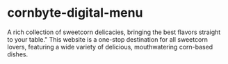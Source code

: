 # cornbyte-digital-menu
A rich collection of sweetcorn delicacies, bringing the best flavors straight to your table."  This website is a one-stop destination for all sweetcorn lovers, featuring a wide variety of delicious, mouthwatering corn-based dishes.
